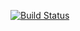 [![Build Status](https://secure.travis-ci.org/timjb/haskell-timsort.png?branch=master)](http://travis-ci.org/timjb/haskell-timsort)